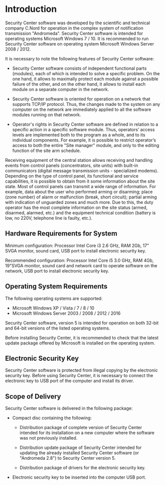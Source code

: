 # Introduction

Security Center software was developed by the scientific and technical company C.Nord for operation in the complex system of notification transmission "Andromeda". Security Center software is intended for operating systems Microsoft Windows 7 / 10. It is recommended to run Security Center software on operating system Microsoft Windows Server 2008 / 2012.

It is necessary to note the following features of Security Center software:

* Security Center software consists of independent functional parts (modules), each of which is intended to solve a specific problem. On the one hand, it allows to maximally protect each module against a possible failure of the other, and on the other hand, it allows to install each module on a separate computer in the network.

* Security Center software is oriented for operation on a network that supports TCP/IP protocol. Thus, the changes made to the system on any computer on the network are immediately applied to all the software modules running on that network.

* Operator's rights in Security Center software are defined in relation to a specific action in a specific software module. Thus, operators’ access levels are implemented both to the program as a whole, and to its individual components. For example, it is possible to restrict operator’s access to both the entire "Site manager" module, and only to the editing function of the site arm schedule.

Receiving equipment of the central station allows receiving and handling events from control panels (concentrators, site units) with built-in communicators (digital message transmission units - specialized modems). Depending on the type of control panel, its functional and service capabilities, it is possible to obtain from it some information about the site state. Most of control panels can transmit a wide range of information. For example, data about the user who performed arming or disarming; place (zone number) of alarm or malfunction (break, short circuit); partial arming with indication of unguarded zones and much more. Due to this, the duty operator has the most complete information on the site status (armed, disarmed, alarmed, etc.) and the equipment technical condition (battery is low, no 220V, telephone line is faulty, etc.).

## Hardware Requirements for System

Minimum configuration: Processor Intel Core i3 2.6 GHz, RAM 2Gb, 17\" SVGA monitor, sound card, USB port to install electronic security key.

Recommended configuration: Processor Intel Core i5 3.0 GHz, RAM 4Gb, 19\"SVGA monitor, sound card and network card to operate software on the network, USB port to install electronic security key.

## Operating System Requirements

The following operating systems are supported:

* Microsoft Windows XP / Vista / 7 / 8 / 10
* Microsoft Windows Server 2003 / 2008 / 2012 / 2016

Security Center software, version 5 is intended for operation on both 32-bit and 64-bit versions of the listed operating systems.

Before installing Security Center, it is recommended to check that the latest update package offered by Microsoft is installed on the operating system.

## Electronic Security Key

Security Center software is protected from illegal copying by the electronic security key. Before using Security Center, it is necessary to connect the electronic key to USB port of the computer and install its driver.

## Scope of Delivery
Security Center software is delivered in the following package:

* Compact disc containing the following:

	* Distribution package of complete version of Security Center intended for its installation on a new computer where the software was not previously installed.

	* Distribution update package of Security Center intended for updating the already installed Security Center software (or "Andromeda 2.8") to Security Center version 5.

	* Distribution package of drivers for the electronic security key.

* Electronic security key to be inserted into the computer USB port.




